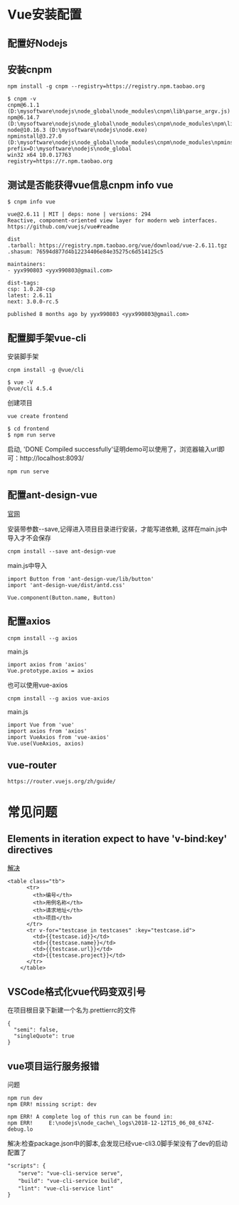 <!--
 * @Author: joker.zhang
 * @Date: 2020-08-17 10:20:41
 * @LastEditors: joker.zhang
 * @LastEditTime: 2020-08-20 19:26:25
 * @Description: For Automation
-->
# Vue安装配置
## 配置好Nodejs
## 安装cnpm
```
npm install -g cnpm --registry=https://registry.npm.taobao.org
```
```
$ cnpm -v
cnpm@6.1.1 (D:\mysoftware\nodejs\node_global\node_modules\cnpm\lib\parse_argv.js)
npm@6.14.7 (D:\mysoftware\nodejs\node_global\node_modules\cnpm\node_modules\npm\lib\npm.js)
node@10.16.3 (D:\mysoftware\nodejs\node.exe)
npminstall@3.27.0 (D:\mysoftware\nodejs\node_global\node_modules\cnpm\node_modules\npminstall\lib\index.js)
prefix=D:\mysoftware\nodejs\node_global
win32 x64 10.0.17763
registry=https://r.npm.taobao.org

```

## 测试是否能获得vue信息cnpm info vue
```
$ cnpm info vue

vue@2.6.11 | MIT | deps: none | versions: 294
Reactive, component-oriented view layer for modern web interfaces.
https://github.com/vuejs/vue#readme

dist
.tarball: https://registry.npm.taobao.org/vue/download/vue-2.6.11.tgz
.shasum: 76594d877d4b12234406e84e35275c6d514125c5

maintainers:
- yyx990803 <yyx990803@gmail.com>

dist-tags:
csp: 1.0.28-csp
latest: 2.6.11
next: 3.0.0-rc.5

published 8 months ago by yyx990803 <yyx990803@gmail.com>

```

## 配置脚手架vue-cli
安装脚手架
```
cnpm install -g @vue/cli
```

```
$ vue -V
@vue/cli 4.5.4

```

创建项目
```
vue create frontend
```

```
$ cd frontend
$ npm run serve
```

启动,  'DONE  Compiled successfully'证明demo可以使用了，浏览器输入url即可：http://localhost:8093/
```
npm run serve
```
## 配置ant-design-vue
[官网](https://www.antdv.com/docs/vue/getting-started-cn/)

安装带参数--save,记得进入项目目录进行安装，才能写进依赖, 这样在main.js中导入才不会保存
```
cnpm install --save ant-design-vue
```
main.js中导入
```
import Button from 'ant-design-vue/lib/button'
import 'ant-design-vue/dist/antd.css'

Vue.component(Button.name, Button)
```

## 配置axios
```
cnpm install --g axios 
```
main.js
```
import axios from 'axios'
Vue.prototype.axios = axios
```
也可以使用vue-axios
```
cnpm install --g axios vue-axios
```
main.js
```
import Vue from 'vue'
import axios from 'axios'
import VueAxios from 'vue-axios'
Vue.use(VueAxios, axios)
```

## vue-router
```
https://router.vuejs.org/zh/guide/
```

# 常见问题
## Elements in iteration expect to have 'v-bind:key' directives
[解决](https://www.cnblogs.com/h2zZhou/p/9639984.html)
```
<table class="tb">
      <tr>
        <th>编号</th>
        <th>用例名称</th>
        <th>请求地址</th>
        <th>项目</th>
      </tr>
      <tr v-for="testcase in testcases" :key="testcase.id">
        <td>{{testcase.id}}</td>
        <td>{{testcase.name}}</td>
        <td>{{testcase.url}}</td>
        <td>{{testcase.project}}</td>
      </tr>
    </table>
```
## VSCode格式化vue代码变双引号
在项目根目录下新建一个名为.prettierrc的文件
```
{
  "semi": false,
  "singleQuote": true
}
```
## vue项目运行服务报错

问题
```
npm run dev
npm ERR! missing script: dev

npm ERR! A complete log of this run can be found in:
npm ERR!     E:\nodejs\node_cache\_logs\2018-12-12T15_06_08_674Z-debug.lo
```
解决:检查package.json中的脚本,会发现已经vue-cli3.0脚手架没有了dev的启动配置了
```
"scripts": {
　　"serve": "vue-cli-service serve",
　　"build": "vue-cli-service build",
　　"lint": "vue-cli-service lint"
}
```
